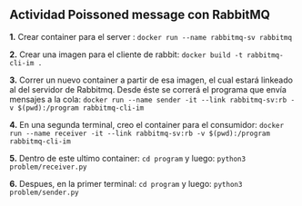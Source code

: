 ## Actividad Poissoned message con RabbitMQ

**1.** Crear container para el server :
`docker run --name rabbitmq-sv rabbitmq`

**2.** Crear una imagen para el cliente de rabbit:
`docker build -t rabbitmq-cli-im .`

**3.** Correr un nuevo container a partir de esa imagen, el cual estará linkeado al del servidor de Rabbitmq. Desde éste se correrá el programa que envía mensajes a la cola:
`docker run --name sender -it --link rabbitmq-sv:rb -v $(pwd):/program rabbitmq-cli-im`

**4.** En una segunda terminal, creo el container para el consumidor:
`docker run --name receiver -it --link rabbitmq-sv:rb -v $(pwd):/program rabbitmq-cli-im`

**5.** Dentro de este ultimo container:
`cd program`
y luego:
`python3 problem/receiver.py`

**6.** Despues, en la primer terminal:
`cd program`
y luego:
`python3 problem/sender.py`
